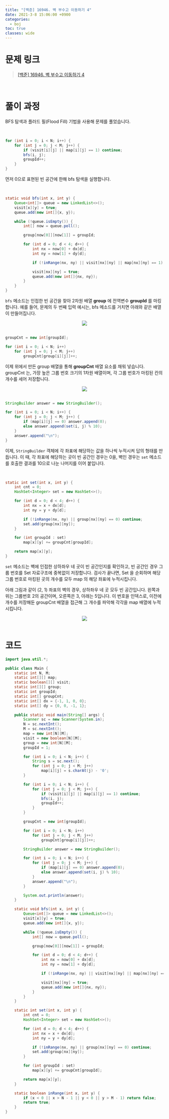 ```yaml
---
title: "[백준] 16946. 벽 부수고 이동하기 4"
date: 2021-3-8 15:06:00 +0900
categories:
  - boj
toc: true
classes: wide
---
```


# 문제 링크

> [[백준] 16946. 벽 부수고 이동하기 4](https://www.acmicpc.net/problem/16946)

<br>

# 풀이 과정

BFS 탐색과 플러드 필(Flood Fill) 기법을 사용해 문제를 풀었습니다.

<br>

```java
for (int i = 0; i < N; i++) {
    for (int j = 0; j < M; j++) {
        if (visit[i][j] || map[i][j] == 1) continue;
        bfs(i, j);
        groupId++;
    }
}
```

먼저 0으로 표현된 빈 공간에 한해 bfs 탐색을 실행합니다.

<br>

```java
static void bfs(int x, int y) {
    Queue<int[]> queue = new LinkedList<>();
    visit[x][y] = true;
    queue.add(new int[]{x, y});

    while (!queue.isEmpty()) {
        int[] now = queue.poll();

        group[now[0]][now[1]] = groupId;

        for (int d = 0; d < 4; d++) {
            int nx = now[0] + dx[d];
            int ny = now[1] + dy[d];

            if (!inRange(nx, ny) || visit[nx][ny] || map[nx][ny] == 1) continue;

            visit[nx][ny] = true;
            queue.add(new int[]{nx, ny});
        }
    }
}
```

`bfs` 메소드는 인접한 빈 공간을 찾아 2차원 배열 **group** 에 전역변수 **groupId** 를 마킹합니다. 예를 들어, 문제의 두 번째 입력 예시는, bfs 메소드를 거치면 아래와 같은 배열이 만들어집니다.

<center><img src="http://dl.dropbox.com/s/o28ppil758f6zau/%EB%B0%B1%EC%A4%80-16946_%EB%B2%BD%20%EB%B6%80%EC%88%98%EA%B3%A0%20%EC%9D%B4%EB%8F%99%ED%95%98%EA%B8%B0%204-1.png"></center>

<br>

```java
groupCnt = new int[groupId];

for (int i = 0; i < N; i++)
    for (int j = 0; j < M; j++)
        groupCnt[group[i][j]]++;
```

이제 위에서 만든 group 배열을 통해 **groupCnt** 배열 요소를 채워 넣습니다. groupCnt 는, 가장 높은 그룹 번호 크기의 1차원 배열이며, 각 그룹 번호가 마킹된 칸의 개수를 세어 저장합니다.

<center><img src="http://dl.dropbox.com/s/rili561cmc3tuev/%EB%B0%B1%EC%A4%80-16946_%EB%B2%BD%20%EB%B6%80%EC%88%98%EA%B3%A0%20%EC%9D%B4%EB%8F%99%ED%95%98%EA%B8%B0%204-2.png"></center>

<br>

```java
StringBuilder answer = new StringBuilder();

for (int i = 0; i < N; i++) {
    for (int j = 0; j < M; j++) {
        if (map[i][j] == 0) answer.append(0);
        else answer.append(set(i, j) % 10);
    }
    answer.append("\n");
}
```

이제, `StringBuilder` 객체에 각 좌표에 해당하는 값을 하나씩 누적시켜 답의 형태를 만듭니다. 이 때, 각 좌표에 해당하는 곳이 빈 공간인 경우는 0을, 벽인 경우는 `set` 메소드를 호출한 결과를 10으로 나눈 나머지를 이어 붙입니다.

<br>

```java
static int set(int x, int y) {
    int cnt = 0;
    HashSet<Integer> set = new HashSet<>();

    for (int d = 0; d < 4; d++) {
        int nx = x + dx[d];
        int ny = y + dy[d];

        if (!inRange(nx, ny) || group[nx][ny] == 0) continue;
        set.add(group[nx][ny]);
    }

    for (int groupId : set)
        map[x][y] += groupCnt[groupId];

    return map[x][y];
}
```

`set` 메소드는 벽에 인접한 상하좌우 네 곳이 빈 공간인지를 확인하고, 빈 공간인 경우 그룹 번호를 Set 자료구조에 중복없이 저장합니다. 검사가 끝나면, Set 을 순회하며 해당 그룹 번호로 마킹된 곳의 개수를 모두 map 의 해당 좌표에 누적시킵니다.

아래 그림과 같이 (2, 1) 좌표의 벽의 경우, 상하좌우 네 곳 모두 빈 공간입니다. 왼쪽과 위는 그룹번호 2의 공간이며, 오른쪽은 3, 아래는 5입니다. 이 번호을 인덱스로, 이전에 개수를 저장해둔 groupCnt 배열을 접근해 그 개수를 파악해 각각을 map 배열에 누적시킵니다.

<center><img src="http://dl.dropbox.com/s/8wbmhaanjrynq9d/%EB%B0%B1%EC%A4%80-16946_%EB%B2%BD%20%EB%B6%80%EC%88%98%EA%B3%A0%20%EC%9D%B4%EB%8F%99%ED%95%98%EA%B8%B0%204-3.png"></center>

<br>

# 코드

```java
import java.util.*;

public class Main {
    static int N, M;
    static int[][] map;
    static boolean[][] visit;
    static int[][] group;
    static int groupId;
    static int[] groupCnt;
    static int[] dx = {-1, 1, 0, 0};
    static int[] dy = {0, 0, -1, 1};

    public static void main(String[] args) {
        Scanner sc = new Scanner(System.in);
        N = sc.nextInt();
        M = sc.nextInt();
        map = new int[N][M];
        visit = new boolean[N][M];
        group = new int[N][M];
        groupId = 1;

        for (int i = 0; i < N; i++) {
            String s = sc.next();
            for (int j = 0; j < M; j++)
                map[i][j] = s.charAt(j) - '0';
        }

        for (int i = 0; i < N; i++) {
            for (int j = 0; j < M; j++) {
                if (visit[i][j] || map[i][j] == 1) continue;
                bfs(i, j);
                groupId++;
            }
        }

        groupCnt = new int[groupId];

        for (int i = 0; i < N; i++)
            for (int j = 0; j < M; j++)
                groupCnt[group[i][j]]++;

        StringBuilder answer = new StringBuilder();

        for (int i = 0; i < N; i++) {
            for (int j = 0; j < M; j++) {
                if (map[i][j] == 0) answer.append(0);
                else answer.append(set(i, j) % 10);
            }
            answer.append("\n");
        }

        System.out.println(answer);
    }

    static void bfs(int x, int y) {
        Queue<int[]> queue = new LinkedList<>();
        visit[x][y] = true;
        queue.add(new int[]{x, y});

        while (!queue.isEmpty()) {
            int[] now = queue.poll();

            group[now[0]][now[1]] = groupId;

            for (int d = 0; d < 4; d++) {
                int nx = now[0] + dx[d];
                int ny = now[1] + dy[d];

                if (!inRange(nx, ny) || visit[nx][ny] || map[nx][ny] == 1) continue;

                visit[nx][ny] = true;
                queue.add(new int[]{nx, ny});
            }
        }
    }

    static int set(int x, int y) {
        int cnt = 0;
        HashSet<Integer> set = new HashSet<>();

        for (int d = 0; d < 4; d++) {
            int nx = x + dx[d];
            int ny = y + dy[d];

            if (!inRange(nx, ny) || group[nx][ny] == 0) continue;
            set.add(group[nx][ny]);
        }

        for (int groupId : set)
            map[x][y] += groupCnt[groupId];

        return map[x][y];
    }

    static boolean inRange(int x, int y) {
        if (x < 0 || x > N - 1 || y < 0 || y > M - 1) return false;
        return true;
    }
}
```